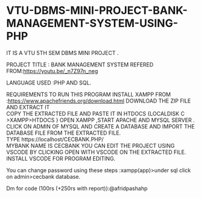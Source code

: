 # VTU-DBMS-MINI-PROJECT-BANK-MANAGEMENT-SYSTEM-USING-PHP
IT IS A VTU 5TH SEM DBMS MINI PROJECT . 

PROJECT TITLE : BANK MANAGEMENT SYSTEM REFERED FROM:https://youtu.be/_n7Z97n_neg 


LANGUAGE USED :PHP AND SQL. 





REQUIREMENTS TO RUN THIS PROGRAM 
INSTALL XAMPP FROM :https://www.apachefriends.org/download.html
DOWNLOAD THE ZIP FILE AND EXTRACT IT  
COPY THE EXTRACTED FILE AND PASTE IT IN HTDOCS {LOCALDISK C >XAMPP>HTDOCS } 
OPEN XAMPP ,START APACHE AND MYSQL SERVER . CLICK ON ADMIN OF MYSQL AND CREATE A DATABASE AND IMPORT THE DATABASE FILE FROM THE EXTRACTED FILE.  
TYPE https://localhost/CECBANK.PHP/  
MYBANK NAME IS CECBANK YOU CAN EDIT THE PROJECT USING VSCODE BY CLICKING OPEN WITH VSCODE ON THE EXTRACTED FILE.  
INSTALL VSCODE FOR PROGRAM EDITING.


You can change password using these steps :xampp(app)>under sql click on admin>cecbank database.

Dm for code (100rs (+250rs with report)):@afridpashahp
